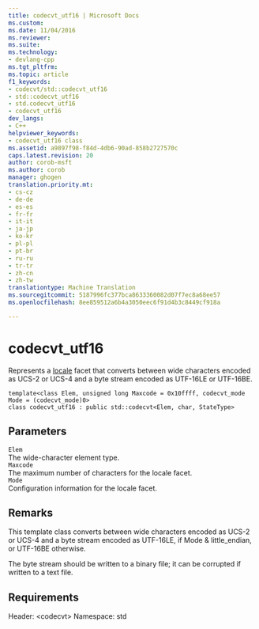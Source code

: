 ```yaml
---
title: codecvt_utf16 | Microsoft Docs
ms.custom: 
ms.date: 11/04/2016
ms.reviewer: 
ms.suite: 
ms.technology:
- devlang-cpp
ms.tgt_pltfrm: 
ms.topic: article
f1_keywords:
- codecvt/std::codecvt_utf16
- std::codecvt_utf16
- std.codecvt_utf16
- codecvt_utf16
dev_langs:
- C++
helpviewer_keywords:
- codecvt_utf16 class
ms.assetid: a9897f98-f84d-4db6-90ad-858b2727570c
caps.latest.revision: 20
author: corob-msft
ms.author: corob
manager: ghogen
translation.priority.mt:
- cs-cz
- de-de
- es-es
- fr-fr
- it-it
- ja-jp
- ko-kr
- pl-pl
- pt-br
- ru-ru
- tr-tr
- zh-cn
- zh-tw
translationtype: Machine Translation
ms.sourcegitcommit: 5187996fc377bca8633360082d07f7ec8a68ee57
ms.openlocfilehash: 8ee859512a6b4a3050eec6f91d4b3c8449cf918a

---
```

# codecvt_utf16
Represents a [locale](../standard-library/locale-class.md) facet that converts between wide characters encoded as UCS-2 or UCS-4 and a byte stream encoded as UTF-16LE or UTF-16BE.

```
template<class Elem, unsigned long Maxcode = 0x10ffff, codecvt_mode Mode = (codecvt_mode)0>
class codecvt_utf16 : public std::codecvt<Elem, char, StateType>
```
## Parameters
`Elem`  
The wide-character element type.  
`Maxcode`  
The maximum number of characters for the locale facet.  
`Mode`  
Configuration information for the locale facet.  

## Remarks
This template class converts between wide characters encoded as UCS-2 or UCS-4 and a byte stream encoded as UTF-16LE, if Mode & little_endian, or UTF-16BE otherwise.

The byte stream should be written to a binary file; it can be corrupted if written to a text file.

## Requirements
Header: \<codecvt> Namespace: std


<!--HONumber=Jan17_HO1-->


